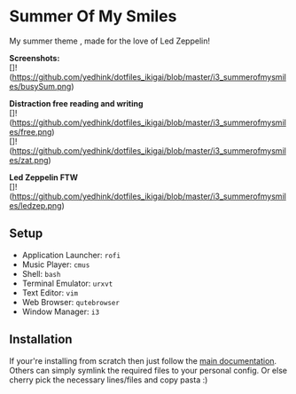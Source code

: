 # Summer Of My Smiles

My summer theme , made for the love of Led Zeppelin!

**Screenshots:**  
[]!(https://github.com/yedhink/dotfiles_ikigai/blob/master/i3_summerofmysmiles/busySum.png)  

**Distraction free reading and writing**  
[]!(https://github.com/yedhink/dotfiles_ikigai/blob/master/i3_summerofmysmiles/free.png)    
[]!(https://github.com/yedhink/dotfiles_ikigai/blob/master/i3_summerofmysmiles/zat.png)  

**Led Zeppelin FTW**  
[]!(https://github.com/yedhink/dotfiles_ikigai/blob/master/i3_summerofmysmiles/ledzep.png)  

## Setup

- Application Launcher: `rofi`
- Music Player: `cmus`
- Shell: `bash`
- Terminal Emulator: `urxvt`
- Text Editor: `vim`
- Web Browser: `qutebrowser`
- Window Manager: `i3`


## Installation

If your're installing from scratch then just follow the [main documentation](https://github.com/yedhink/dotfiles_ikigai#installing).  
Others can simply symlink the required files to your personal config. Or else cherry pick the necessary lines/files and copy pasta :)
